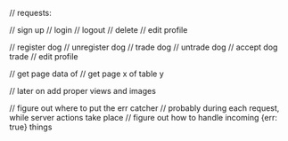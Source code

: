 

// requests:

// sign up
// login
// logout
// delete
// edit profile

// register dog
// unregister dog
// trade dog
// untrade dog
// accept dog trade
// edit profile

// get page data of
// get page x of table y




// later on add proper views and images

// figure out where to put the err catcher
// probably during each request, while server actions take place
// figure out how to handle incoming {err: true} things